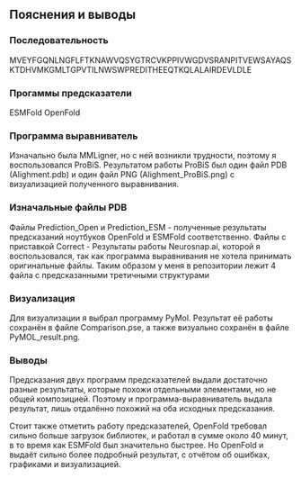 
## Пояснения и выводы
### Последовательность
MVEYFGQNLNGFLFTKNAWVQSYGTRCVKPPIVWGDVSRANPITVEWSAYAQSKTDHVMKGMLTGPVTILNWSWPREDITHEEQTKQLALAIRDEVLDLE
### Прогаммы предсказатели
ESMFold
OpenFold
### Программа выравниватель
Изначально была MMLigner, но с ней возникли трудности, поэтому я воспользовался ProBiS.
Результатом работы ProBiS был один файл PDB (Alighment.pdb) и один файл PNG (Alighment_ProBiS.png) с визуализацией полученного выравнивания.
### Изначальные файлы PDB
Файлы Prediction_Open и Prediction_ESM - полученные результаты предсказаний ноутбуков OpenFold и ESMFold соответственно.
Файлы с приставкой Correct - Результаты работы Neurosnap.ai, которой я воспользовался, так как программа выравнивания не хотела принимать оригинальные файлы.
Таким образом у меня в репозитории лежит 4 файла с предсказанными третичными структурами
### Визуализация 
Для визуализации я выбрал программу PyMol. 
Результат её работы сохранён в файле Comparison.pse, а также визуально сохранён в файле PyMOL_result.png.
### Выводы
Предсказания двух программ предсказателей выдали достаточно разные результаты, которые похожи отдельными элементами, но не общей композицией. Поэтому и программа-выравниватель выдала результат, лишь отдалённо похожий на оба исходных предсказания.

Стоит также отметить работу предсказателей, OpenFold требовал сильно больше загрузок библиотек, и работал в сумме около 40 минут, в то время как ESMFold был значительно быстрее. Но OpenFold и выдаёт сильно более подробный результат, с отчётом об ошибках, графиками и визуализацией.


